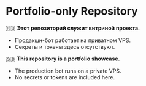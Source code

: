 # Portfolio-only Repository

🇷🇺 **Этот репозиторий служит витриной проекта.**  
- Продакшн-бот работает на приватном VPS.  
- Секреты и токены здесь отсутствуют.  

🇬🇧 **This repository is a portfolio showcase.**  
- The production bot runs on a private VPS.  
- No secrets or tokens are included here.  
